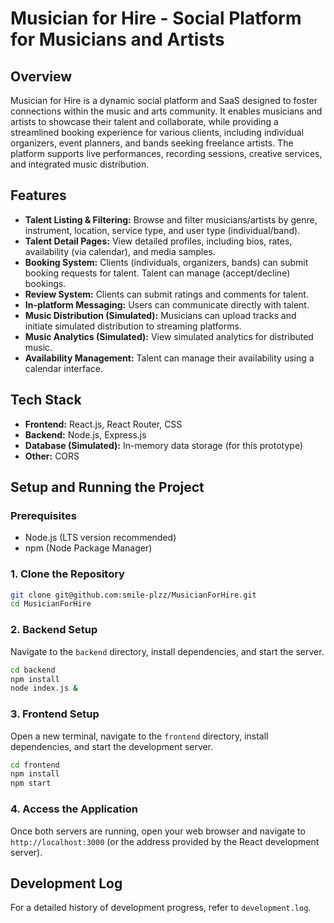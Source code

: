 # Musician for Hire - Social Platform for Musicians and Artists

## Overview
Musician for Hire is a dynamic social platform and SaaS designed to foster connections within the music and arts community. It enables musicians and artists to showcase their talent and collaborate, while providing a streamlined booking experience for various clients, including individual organizers, event planners, and bands seeking freelance artists. The platform supports live performances, recording sessions, creative services, and integrated music distribution.

## Features
- **Talent Listing & Filtering:** Browse and filter musicians/artists by genre, instrument, location, service type, and user type (individual/band).
- **Talent Detail Pages:** View detailed profiles, including bios, rates, availability (via calendar), and media samples.
- **Booking System:** Clients (individuals, organizers, bands) can submit booking requests for talent. Talent can manage (accept/decline) bookings.
- **Review System:** Clients can submit ratings and comments for talent.
- **In-platform Messaging:** Users can communicate directly with talent.
- **Music Distribution (Simulated):** Musicians can upload tracks and initiate simulated distribution to streaming platforms.
- **Music Analytics (Simulated):** View simulated analytics for distributed music.
- **Availability Management:** Talent can manage their availability using a calendar interface.

## Tech Stack
- **Frontend:** React.js, React Router, CSS
- **Backend:** Node.js, Express.js
- **Database (Simulated):** In-memory data storage (for this prototype)
- **Other:** CORS

## Setup and Running the Project

### Prerequisites
- Node.js (LTS version recommended)
- npm (Node Package Manager)

### 1. Clone the Repository
```bash
git clone git@github.com:smile-plzz/MusicianForHire.git
cd MusicianForHire
```

### 2. Backend Setup
Navigate to the `backend` directory, install dependencies, and start the server.
```bash
cd backend
npm install
node index.js &
```

### 3. Frontend Setup
Open a new terminal, navigate to the `frontend` directory, install dependencies, and start the development server.
```bash
cd frontend
npm install
npm start
```

### 4. Access the Application
Once both servers are running, open your web browser and navigate to `http://localhost:3000` (or the address provided by the React development server).

## Development Log
For a detailed history of development progress, refer to `development.log`.
